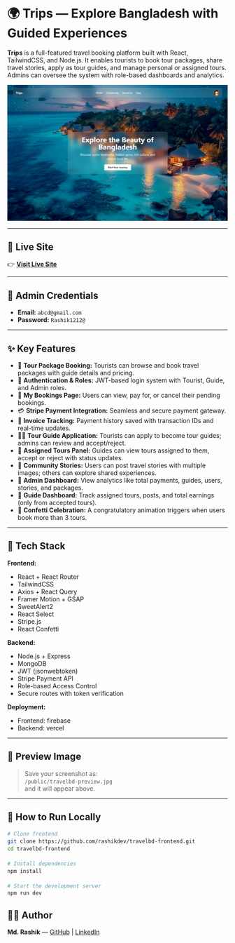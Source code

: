 # 🌍 Trips — Explore Bangladesh with Guided Experiences

**Trips** is a full-featured travel booking platform built with React, TailwindCSS, and Node.js. It enables tourists to book tour packages, share travel stories, apply as tour guides, and manage personal or assigned tours. Admins can oversee the system with role-based dashboards and analytics.

![Trips Bangladesh Preview](./public/preview.png)

---

## 🔗 Live Site

👉 **[Visit Live Site](https://travelbd-ea2e0.web.app/)**

---

## 🔐 Admin Credentials

- **Email:** `abcd@gmail.com`
- **Password:** `Rashik1212@`

---

## ✨ Key Features

- 🧳 **Tour Package Booking:** Tourists can browse and book travel packages with guide details and pricing.
- 🔐 **Authentication & Roles:** JWT-based login system with Tourist, Guide, and Admin roles.
- 📅 **My Bookings Page:** Users can view, pay for, or cancel their pending bookings.
- 💳 **Stripe Payment Integration:** Seamless and secure payment gateway.
- 🧾 **Invoice Tracking:** Payment history saved with transaction IDs and real-time updates.
- 🧑‍💼 **Tour Guide Application:** Tourists can apply to become tour guides; admins can review and accept/reject.
- 🧭 **Assigned Tours Panel:** Guides can view tours assigned to them, accept or reject with status updates.
- 📝 **Community Stories:** Users can post travel stories with multiple images; others can explore shared experiences.
- 🧠 **Admin Dashboard:** View analytics like total payments, guides, users, stories, and packages.
- 🧠 **Guide Dashboard:** Track assigned tours, posts, and total earnings (only from accepted tours).
- 🎉 **Confetti Celebration:** A congratulatory animation triggers when users book more than 3 tours.


---

## 📂 Tech Stack

**Frontend:**

- React + React Router
- TailwindCSS
- Axios + React Query
- Framer Motion + GSAP
- SweetAlert2
- React Select
- Stripe.js
- React Confetti

**Backend:**

- Node.js + Express
- MongoDB
- JWT (jsonwebtoken)
- Stripe Payment API
- Role-based Access Control
- Secure routes with token verification

**Deployment:**

- Frontend: firebase
- Backend: vercel

---

## 📸 Preview Image

> Save your screenshot as:  
> `/public/travelbd-preview.jpg`  
> and it will appear above.

---

## 🚀 How to Run Locally

```bash
# Clone frontend
git clone https://github.com/rashikdev/travelbd-frontend.git
cd travelbd-frontend

# Install dependencies
npm install

# Start the development server
npm run dev
```

## 🧑‍💻 Author

**Md. Rashik** — [GitHub](https://github.com/rashikdev) | [LinkedIn](https://linkedin.com/in/rashikdev)